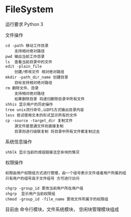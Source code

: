 # FileSystem

运行要求  Python 3 

文件操作

    cd -path 移动工作目录
        支持相对绝对路径
    pwd 输出当前工作目录
    ls  查看当前目录中的文件
    edit -plain_file
        创建/修改文件 相对绝对路径
    mkdir -path_dir_name 创建目录
        目标支持相对绝对路径
    rm 删除文件、目录 
        支持相对绝对路径
        如果删除目录 将递归删除目录中所有文件
    shhis 显示用户的历史操作
    tree unix流行命令,以DFS方式输出目录内容
    less 尝试使用文本的形式显示所有的文件
    cp -source -target_dir 复制文件
        源文件是普通文件则直接复制
        目录则进行级联复制 将目录中所有文件都复制过去 
    

系统信息操作
    
    shblk 显示当前的成组链接法空余块的情况

权限操作
    
    权限由用户权限组方式进行管理，由一个组号表示文件或者用户所属的组
    只有用户的组号高于文件组号 方可进行访问
    
    chgrp -group_id 更改当前用户所在用户组
    shgrp  显示用户当前权限组
    chmod -group_id -file_name 更改文件所属于的权限组
    


目前由 命令行模块，文件系统模块， 空闲块管理模块组成